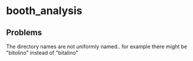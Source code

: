 # booth_analysis

## Problems
The directory names are not uniformly named.. for example there might be "bitolino" instead of "bitalino"


